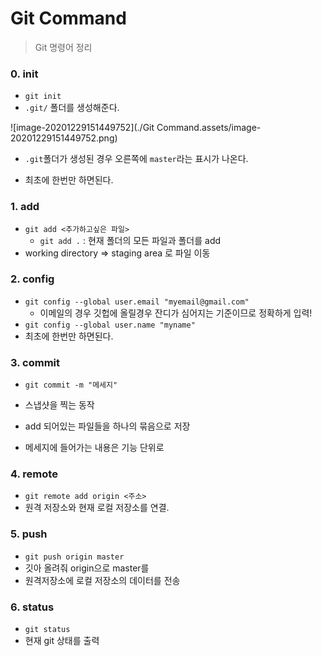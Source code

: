 # Git Command

> Git 명령어 정리



### 0. init

- `git init`
- `.git/` 폴더를 생성해준다.

![image-20201229151449752](./Git Command.assets/image-20201229151449752.png)

- `.git`폴더가 생성된 경우 오른쪽에 `master`라는 표시가 나온다.

- 최초에 한번만 하면된다.



### 1. add

- `git add <추가하고싶은 파일> `
  - `git add .` : 현재 폴더의 모든 파일과 폴더를 add
- working directory => staging area 로 파일 이동



### 2. config

- `git config --global user.email "myemail@gmail.com"`
  - 이메일의 경우 깃헙에 올릴경우 잔디가 심어지는 기준이므로 정확하게 입력!
- `git config --global user.name "myname"`
- 최초에 한번만 하면된다.



### 3. commit

- `git commit -m "메세지"`
- 스냅샷을 찍는 동작
- add 되어있는 파일들을 하나의 묶음으로 저장

- 메세지에 들어가는 내용은 기능 단위로 



### 4. remote

- `git remote add origin <주소>`
- 원격 저장소와 현재 로컬 저장소를 연결.



### 5. push

- `git push origin master`
- 깃아 올려줘 origin으로 master를
- 원격저장소에 로컬 저장소의 데이터를 전송



### 6. status

- `git status`
- 현재 git 상태를 출력